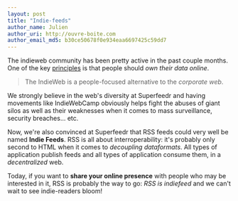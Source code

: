 ```yaml
---
layout: post
title: "Indie-feeds"
author_name: Julien
author_uri: http://ouvre-boite.com
author_email_md5: b30ce50678f0e934eaa6697425c59dd7
---
```


The indieweb community has been pretty active in the past couple months. One of the key [principles](http://indiewebcamp.com/Principles) is that people should *own their data online*.

> The IndieWeb is a people-focused alternative to the *corporate web*.

We strongly believe in the web's diversity at Superfeedr and having movements like IndieWebCamp obviously helps fight the abuses of giant silos as well as their weaknesses when it comes to mass surveillance, security breaches... etc. 

Now, we're also convinced at Superfeedr that RSS feeds could very well be named **Indie Feeds**. RSS is all about interroperability: it's probably only second to HTML when it comes to *decoupling dataformats*. All types of application publish feeds and all types of application consume them, in a *decentralized* web. 

Today, if you want to **share your online presence** with people who may be interested in it, RSS is probably the way to go: *RSS is indiefeed* and we can't wait to see indie-readers bloom!

